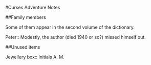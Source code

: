 #Curses Adventure Notes

##Family members

Some of them appear in the second volume of the dictionary.

Peter::
	Modestly, the author (died 1940 or so?) missed himself out.

##Unused items

Jewellery box::
	Initials A. M.

